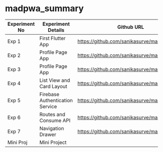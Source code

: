 # madpwa_summary
| Experiment No | Experiment Details | Github URL |
|----------|----------|----------|
| Exp 1    | First Flutter App  | https://github.com/sanikasurve/madpwa_exp1 |
| Exp 2    | Profile Page App | https://github.com/sanikasurve/madpwa_exp2 |
| Exp 3    | Profile Page App | https://github.com/sanikasurve/madpwa_exp3 |
| Exp 4    | List View and Card Layout | https://github.com/sanikasurve/madpwa_exp4 |
| Exp 5    | Firebase Authentication Service | https://github.com/sanikasurve/madpwa_exp5 |
| Exp 6    | Routes and Consume API | https://github.com/sanikasurve/madpwa_exp6 |
| Exp 7    | Navigation Drawer | https://github.com/sanikasurve/madpwa_exp7 |
| Mini Proj  | Mini Project   |    |


